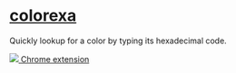 # [colorexa](https://colorexa.rbrd.in)

Quickly lookup for a color by typing its hexadecimal code.

[![](https://www.google.com/images/icons/product/chrome_web_store-16.png) Chrome extension](https://chrome.google.com/webstore/detail/colorexa/ldpbmphkljpjidkjjcogjeblepgbnlop)
